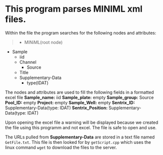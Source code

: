 # This program parses MINIML xml files.

Within the file the program searches for the following nodes and attributes:
> * MINiML(root node)
  * Sample
    * iid
    * Channel
      * Source
    * Title
    * Supplementary-Data
      * type(IDAT)
> 
The nodes and attributes are used to fill the following fields in a formatted excel file
**Sample_name:** iid
**Sample_plate:** empty
**Sample_group:** Source
**Pool_ID:** empty
**Project:** empty
**Sample_Well:** empty
**Sentrix_ID:** Supplementary-Data(type: IDAT)
**Sentrix_Position:** Supplementary-Data(type: IDAT)

Upon opening the excel file a warning will be displayed because we created the file using this programm and not excel.
The file is safe to open and use.

The URLs pulled from **Supplementary-Data** are stored in a text file named `GetFile.txt`.
This file is then looked for by `getScript.cpp` which uses the linux command `wget` to download the files to the server.
